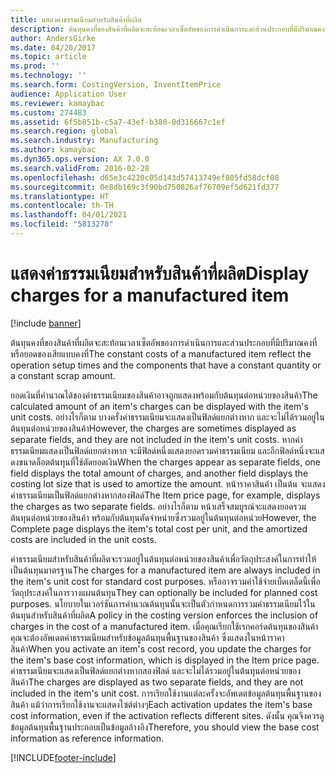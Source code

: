 ```yaml
---
title: แสดงค่าธรรมเนียมสำหรับสินค้าที่ผลิต
description: ต้นทุนคงที่ของสินค้าที่ผลิตจะสะท้อนเวลาเซ็ตอัพของการดำเนินการและส่วนประกอบที่มีปริมาณคงที่หรือยอดของเสียแบบคงที่
author: AndersGirke
ms.date: 04/20/2017
ms.topic: article
ms.prod: ''
ms.technology: ''
ms.search.form: CostingVersion, InventItemPrice
audience: Application User
ms.reviewer: kamaybac
ms.custom: 274483
ms.assetid: 6f5b851b-c5a7-43ef-b380-0d316667c1ef
ms.search.region: global
ms.search.industry: Manufacturing
ms.author: kamaybac
ms.dyn365.ops.version: AX 7.0.0
ms.search.validFrom: 2016-02-28
ms.openlocfilehash: d65e3c4220c05d143d57413749ef805fd58dcf08
ms.sourcegitcommit: 0e8db169c3f90bd750826af76709ef5d621fd377
ms.translationtype: HT
ms.contentlocale: th-TH
ms.lasthandoff: 04/01/2021
ms.locfileid: "5813278"
---
```

# <a name="display-charges-for-a-manufactured-item"></a><span data-ttu-id="f02c1-103">แสดงค่าธรรมเนียมสำหรับสินค้าที่ผลิต</span><span class="sxs-lookup"><span data-stu-id="f02c1-103">Display charges for a manufactured item</span></span>

[!include [banner](../includes/banner.md)]

<span data-ttu-id="f02c1-104">ต้นทุนคงที่ของสินค้าที่ผลิตจะสะท้อนเวลาเซ็ตอัพของการดำเนินการและส่วนประกอบที่มีปริมาณคงที่หรือยอดของเสียแบบคงที่</span><span class="sxs-lookup"><span data-stu-id="f02c1-104">The constant costs of a manufactured item reflect the operation setup times and the components that have a constant quantity or a constant scrap amount.</span></span>

<span data-ttu-id="f02c1-105">ยอดเงินที่คำนวณได้ของค่าธรรมเนียมของสินค้าอาจถูกแสดงพร้อมกับต้นทุนต่อหน่วยของสินค้า</span><span class="sxs-lookup"><span data-stu-id="f02c1-105">The calculated amount of an item's charges can be displayed with the item's unit costs.</span></span> <span data-ttu-id="f02c1-106">อย่างไรก็ตาม บางครั้งค่าธรรมเนียมจะแสดงเป็นฟิลด์แยกต่างหาก และจะไม่ได้รวมอยู่ในต้นทุนต่อหน่วยของสินค้า</span><span class="sxs-lookup"><span data-stu-id="f02c1-106">However, the charges are sometimes displayed as separate fields, and they are not included in the item's unit costs.</span></span> <span data-ttu-id="f02c1-107">หากค่าธรรมเนียมแสดงเป็นฟิลด์แยกต่างหาก จะมีฟิลด์หนึ่งแสดงยอดรวมค่าธรรมเนียม และอีกฟิลด์หนึ่งจะแสดงขนาดล็อตต้นทุนที่ใช้ตัดยอดเงิน</span><span class="sxs-lookup"><span data-stu-id="f02c1-107">When the charges appear as separate fields, one field displays the total amount of charges, and another field displays the costing lot size that is used to amortize the amount.</span></span> <span data-ttu-id="f02c1-108">หน้าราคาสินค้า เป็นต้น จะแสดงค่าธรรมเนียมเป็นฟิลด์แยกต่างหากสองฟิลด์</span><span class="sxs-lookup"><span data-stu-id="f02c1-108">The Item price page, for example, displays the charges as two separate fields.</span></span> <span data-ttu-id="f02c1-109">อย่างไรก็ตาม หน้าเสร็จสมบูรณ์จะแสดงยอดรวมต้นทุนต่อหน่วยของสินค้า พร้อมกับต้นทุนตัดจำหน่ายซึ่งรวมอยู่ในต้นทุนต่อหน่วย</span><span class="sxs-lookup"><span data-stu-id="f02c1-109">However, the Complete page displays the item's total cost per unit, and the amortized costs are included in the unit costs.</span></span>

<span data-ttu-id="f02c1-110">ค่าธรรมเนียมสำหรับสินค้าที่ผลิตจะรวมอยู่ในต้นทุนต่อหน่วยของสินค้าเพื่อวัตถุประสงค์ในการทำให้เป็นต้นทุนมาตรฐาน</span><span class="sxs-lookup"><span data-stu-id="f02c1-110">The charges for a manufactured item are always included in the item's unit cost for standard cost purposes.</span></span> <span data-ttu-id="f02c1-111">หรืออาจรวมค่าใช้จ่ายเบ็ดเตล็ดนี้เพื่อวัตถุประสงค์ในการวางแผนต้นทุน</span><span class="sxs-lookup"><span data-stu-id="f02c1-111">They can optionally be included for planned cost purposes.</span></span> <span data-ttu-id="f02c1-112">นโยบายในเวอร์ชันการคำนวณต้นทุนนั้นจะเป็นตัวกำหนดการรวมค่าธรรมเนียมไว้ในต้นทุนสำหรับสินค้าที่ผลิต</span><span class="sxs-lookup"><span data-stu-id="f02c1-112">A policy in the costing version enforces the inclusion of charges in the cost of a manufactured item.</span></span> <span data-ttu-id="f02c1-113">เมื่อคุณเรียกใช้เรกคอร์ดต้นทุนของสินค้า คุณจะต้องอัพเดตค่าธรรมเนียมสำหรับข้อมูลต้นทุนพื้นฐานของสินค้า ซึ่งแสดงในหน้าราคาสินค้า</span><span class="sxs-lookup"><span data-stu-id="f02c1-113">When you activate an item's cost record, you update the charges for the item's base cost information, which is displayed in the Item price page.</span></span> <span data-ttu-id="f02c1-114">ค่าธรรมเนียมจะแสดงเป็นฟิลด์แยกต่างหากสองฟิลด์ และจะไม่ได้รวมอยู่ในต้นทุนต่อหน่วยของสินค้า</span><span class="sxs-lookup"><span data-stu-id="f02c1-114">The charges are displayed as two separate fields, and they are not included in the item's unit cost.</span></span> <span data-ttu-id="f02c1-115">การเรียกใช้งานแต่ละครั้งจะอัพเดตข้อมูลต้นทุนพื้นฐานของสินค้า แม้ว่าการเรียกใช้งานจะแสดงไซต์ต่างๆ</span><span class="sxs-lookup"><span data-stu-id="f02c1-115">Each activation updates the item's base cost information, even if the activation reflects different sites.</span></span> <span data-ttu-id="f02c1-116">ดังนั้น คุณจึงควรดูข้อมูลต้นทุนพื้นฐานประกอบเป็นข้อมูลอ้างอิง</span><span class="sxs-lookup"><span data-stu-id="f02c1-116">Therefore, you should view the base cost information as reference information.</span></span>







[!INCLUDE[footer-include](../../includes/footer-banner.md)]